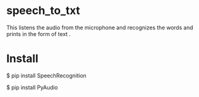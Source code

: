 # speech_to_txt
This listens the audio from the microphone and recognizes the words and prints in the form of text .
# Install
$ pip install SpeechRecognition

$ pip install PyAudio

